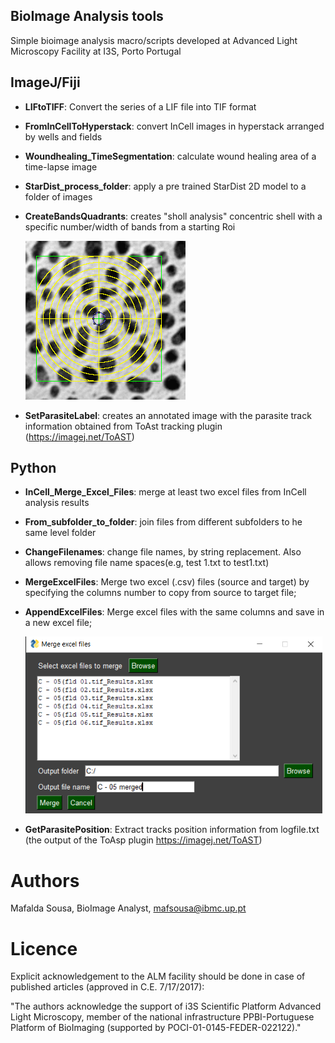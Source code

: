 ## BioImage Analysis tools
Simple bioimage analysis macro/scripts developed at Advanced Light Microscopy Facility at I3S, Porto Portugal

## ImageJ/Fiji
* **LIFtoTIFF**: Convert the series of a LIF file into TIF format
* **FromInCellToHyperstack**: convert InCell images in hyperstack arranged by wells and fields
* **Woundhealing_TimeSegmentation**: calculate wound healing area of a time-lapse image
* **StarDist_process_folder**:  apply a pre trained StarDist 2D model to a folder of images
* **CreateBandsQuadrants**: creates "sholl analysis" concentric shell with a specific number/width of bands from a starting Roi

   ![picture alt](https://github.com/mafsousa/ALM_BIA-scripting-tools/blob/main/Data_samples/CreateBandsQuadrants.png) 

* **SetParasiteLabel**: creates an annotated image with the parasite track information obtained from ToAst tracking plugin (https://imagej.net/ToAST)

## Python

* **InCell_Merge_Excel_Files**: merge at least two excel files from InCell analysis results
* **From_subfolder_to_folder**: join files from different subfolders to he same level folder
* **ChangeFilenames**: change file names, by string replacement. Also allows removing file name spaces(e.g, test 1.txt to test1.txt)
* **MergeExcelFiles**: Merge two excel (.csv) files (source and target) by specifying the columns number to copy from source to target file;
* **AppendExcelFiles**: Merge excel files with the same columns and save in a new excel file;
 
     ![picture alt](https://github.com/mafsousa/ALM_BIA-scripting-tools/blob/main/Data_samples/AppendExcelfilesGUI_small.png) 

* **GetParasitePosition**: Extract tracks position information from logfile.txt (the output of the ToAsp plugin https://imagej.net/ToAST)  
 
# Authors
Mafalda Sousa, BioImage Analyst, mafsousa@ibmc.up.pt

# Licence

Explicit acknowledgement to the ALM facility should be done in case of published articles (approved in C.E. 7/17/2017):     
 
"The authors acknowledge the support of i3S Scientific Platform Advanced Light Microscopy, member of the national infrastructure PPBI-Portuguese Platform of BioImaging (supported by POCI-01-0145-FEDER-022122)."
